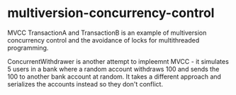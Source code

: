 # multiversion-concurrency-control

MVCC TransactionA and TransactionB is an example of multiversion concurrency control and the avoidance of locks for multithreaded programming.

ConcurrentWithdrawer is another attempt to impleemnt MVCC - it simulates 5 users in a bank where a random account withdraws 100 and sends the 100 to another bank account at random. It takes a different approach and serializes the accounts instead so they don't conflict.
